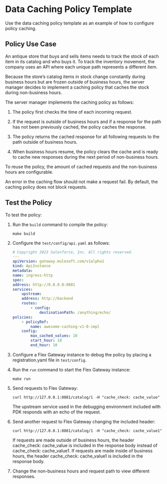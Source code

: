 # Data Caching Policy Template
Use the data caching policy template as an example of how to configure policy caching.

## Policy Use Case
An antique store that buys and sells items needs to track the stock of each item in its catalog and who buys it. To track the inventory movement, the company uses an API where each unique path represents a different item.

Because the store’s catalog items in stock change constantly during business hours but are frozen outside of business hours, the server manager decides to implement a caching policy that caches the stock during non-business hours.

The server manager implements the caching policy as follows:

1. The policy first checks the time of each incoming request.

2. If the request is outside of business hours and if a response for the path has not been previously cached, the policy caches the response.

3. The policy returns the cached response for all following requests to the path outside of business hours.

4. When business hours resume, the policy clears the cache and is ready to cache new responses during the next period of non-business hours.

To reuse the policy, the amount of cached requests and the non-business hours are configurable.

An error in the caching flow should not make a request fail. By default, the caching policy does not block requests.

## Test the Policy

To test the policy:

1.  Run the `build` command to compile the policy:

    ``` ssh
    make build
    ```
    
2. Configure the `test/config/api.yaml` as follows:

    ``` yaml
    # Copyright 2023 Salesforce, Inc. All rights reserved.
    ---
    apiVersion: gateway.mulesoft.com/v1alpha1
    kind: ApiInstance
    metadata:
    name: ingress-http
    spec:
    address: http://0.0.0.0:8081
    services:
        upstream:
        address: http://backend
        routes:
            - config:
                destinationPath: /anything/echo/
    policies:
        - policyRef:
            name: awesome-caching-v1-0-impl
        config:
            max_cached_values: 10
            start_hour: 18
            end_hour: 10
    ```

3.  Configure a Flex Gateway instance to debug the policy by placing a registration.yaml file in `test/config`.

4.  Run the `run` command to start the Flex Gateway instance:

    ``` ssh
    make run
    ```

5.  Send requests to Flex Gateway:

    ``` ssh
    curl http://127.0.0.1:8081/catalog/1 -H "cache_check: cache_value"
    ```

    The upstream service used in the debugging environment included with PDK responds with an echo of the request.

6.  Send another request to Flex Gateway changing the included header:

    ``` ssh
    curl http://127.0.0.1:8081/catalog/1 -H "cache_check: cache_value1"
    ```

    If requests are made outside of business hours, the header cache_check: cache_value is included in the response body instead of cache_check: cache_value1. If requests are made inside of business hours, the header cache_check: cache_value1 is included in the response body.

7.  Change the non-business hours and request path to view different responses.


